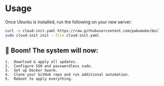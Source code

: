 # Usage

Once Ubuntu is installed, run the following on your new server:
```bash
curl -o cloud-init.yaml https://raw.githubusercontent.com/pabumake/boilerplates/refs/heads/main/ubuntu-cloud-init/cloud-init.yml
sudo cloud-init init --file cloud-init.yaml
```

## 🚀 Boom! The system will now:
	1.	Download & apply all updates.
	2.	Configure SSH and passwordless sudo.
	3.	Set up Docker Swarm.
	4.	Clone your GitHub repo and run additional automation.
	5.	Reboot to apply everything.